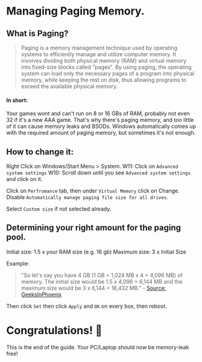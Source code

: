 
# Managing Paging Memory.

## What is Paging?

> Paging is a memory management technique used by operating systems to efficiently manage and utilize computer memory. It involves dividing both physical memory (RAM) and virtual memory into fixed-size blocks called "pages".  By using paging, the operating system can load only the necessary pages of a program into physical memory, while keeping the rest on disk, thus allowing programs to exceed the available physical memory.
 
#### In short:
Your games wont and can't run on 8 or 16 GBs of RAM, probably not even 32 if it's a new AAA game. That's why there's paging memory, and too little of it can cause memory leaks and BSODs.
Windows automatically comes up with the required amount of paging memory, but sometimes it's not enough.

## How to change it:
Right Click on Windows/Start Menu > System.
W11: Click on ``Advanced system settings``
W10: Scroll down until you see  ``Advanced system settings`` and click on it.

Click on ``Perfromance`` tab, then under ``Virtual Memory`` click on Change.
Disable ``Automatically manage paging file size for all drives``.

Select ``Custom size`` if not selected already.

## Determining your right amount for the paging pool.

Initial size: 1.5 x your RAM size (e.g. 16 gb)
Maximum size: 3 x Initial Size

Example: 
> "So let's say you have 4 GB (1 GB = 1,024 MB x 4 = 4,096 MB) of memory. The initial size would be 1.5 x 4,096 = 6,144 MB and the maximum size would be 3 x 6,144 = 18,432 MB." - [Source: GeeksInPhoenix](https://www.geeksinphoenix.com/blog/post/2016/05/10/how-to-manage-windows-10-virtual-memory)

Then click ``Set`` then click ``Apply`` and ``OK`` on every box, then reboot.

# Congratulations! 🎉 
This is the end of the guide. Your PC/Laptop should now be memory-leak free!
